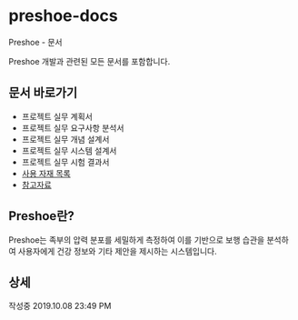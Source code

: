 # preshoe-docs

Preshoe - 문서

Preshoe 개발과 관련된 모든 문서를 포함합니다.

## 문서 바로가기
- 프로젝트 실무 계획서
- 프로젝트 실무 요구사항 분석서
- 프로젝트 실무 개념 설계서
- 프로젝트 실무 시스템 설계서
- 프로젝트 실무 시험 결과서
- [사용 자재 목록](BOM.md)
- [참고자료](references.md)

## Preshoe란?
Preshoe는 족부의 압력 분포를 세밀하게 측정하여 이를 기반으로 보행 습관을 분석하여 사용자에게 건강 정보와 기타 제안을 제시하는 시스템입니다.

## 상세
작성중 2019.10.08 23:49 PM





